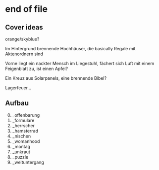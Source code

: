# end of file

## Cover ideas

orange/skyblue?

Im Hintergrund brennende Hochhäuser, die basically Regale mit Aktenordnern sind

Vorne liegt ein nackter Mensch im Liegestuhl, fächert sich Luft mit einem Feigenblatt zu, ist einen Apfel?

Ein Kreuz aus Solarpanels, eine brennende Bibel?

Lagerfeuer...

## Aufbau

0. \_offenbarung
1. \_formulare
2. \_herrscher
3. \_hamsterrad
4. \_nischen
5. \_womanhood
6. \_montag
7. \_unkraut
8. \_puzzle
9. \_weltuntergang

